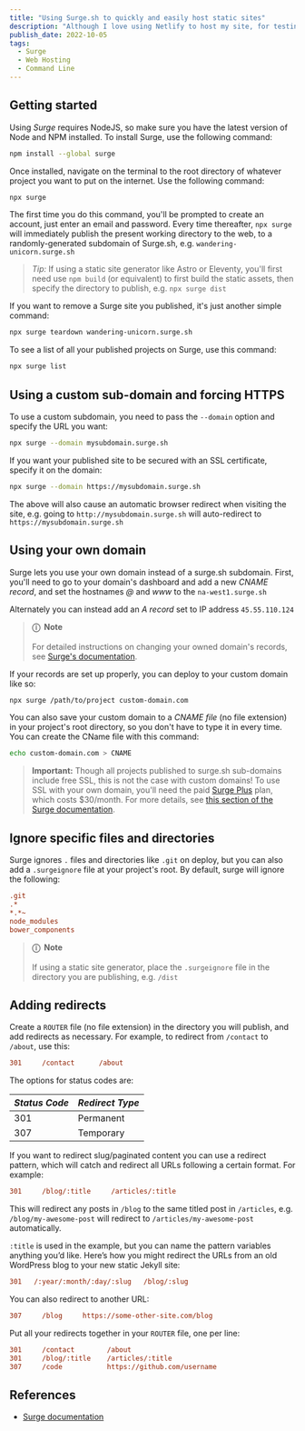 ```yaml
---
title: "Using Surge.sh to quickly and easily host static sites"
description: "Although I love using Netlify to host my site, for testing out sites and simple apps I have fallen in love with Surge.sh, a ridiculously simple web hosting solution that works entirely from the command line."
publish_date: 2022-10-05
tags:
  - Surge
  - Web Hosting
  - Command Line
---
```


<!-- ## Sections

1. [Getting started](#start)
2. [Using a custom sub-domain and forcing HTTPS](#https)
3. [Using your own domain](#domain)
4. [Ignore specific files and directories](#ignore)
5. [Adding redirects](#redirect)
6. [References](#ref) -->

<div id='start'/>

## Getting started

Using _Surge_ requires NodeJS, so make sure you have the latest version of Node
and NPM installed. To install Surge, use the following command:

```bash
npm install --global surge
```

Once installed, navigate on the terminal to the root directory of whatever
project you want to put on the internet. Use the following command:

```bash
npx surge
```

The first time you do this command, you'll be prompted to create an account,
just enter an email and password. Every time thereafter, `npx surge` will
immediately publish the present working directory to the web, to a
randomly-generated subdomain of Surge.sh, e.g. `wandering-unicorn.surge.sh`

> _Tip:_ If using a static site generator like Astro or Eleventy, you'll first
> need use `npm build` (or equivalent) to first build the static assets, then
> specify the directory to publish, e.g. `npx surge dist`

If you want to remove a Surge site you published, it's just another simple
command:

```bash
npx surge teardown wandering-unicorn.surge.sh
```

To see a list of all your published projects on Surge, use this command:

```bash
npx surge list
```

<div id='https'/>

## Using a custom sub-domain and forcing HTTPS

To use a custom subdomain, you need to pass the `--domain` option and specify
the URL you want:

```bash
npx surge --domain mysubdomain.surge.sh
```

If you want your published site to be secured with an SSL certificate, specify
it on the domain:

```bash
npx surge --domain https://mysubdomain.surge.sh
```

The above will also cause an automatic browser redirect when visiting the site,
e.g. going to `http://mysubdomain.surge.sh` will auto-redirect to
`https://mysubdomain.surge.sh`

<div id='domain'/>

## Using your own domain

Surge lets you use your own domain instead of a surge.sh subdomain. First,
you'll need to go to your domain's dashboard and add a new _CNAME record_, and
set the hostnames _@_ and _www_ to the `na-west1.surge.sh`

Alternately you can instead add an _A record_ set to IP address `45.55.110.124`

> **ⓘ &nbsp;Note**<br><br> For detailed instructions on changing your owned
> domain's records, see
> <a href="https://surge.sh/help/adding-a-custom-domain" target="_blank">Surge's
> documentation</a>.

If your records are set up properly, you can deploy to your custom domain like
so:

```bash
npx surge /path/to/project custom-domain.com
```

You can also save your custom domain to a _CNAME file_ (no file extension) in
your project's root directory, so you don't have to type it in every time. You
can create the CName file with this command:

```bash
echo custom-domain.com > CNAME
```

> **Important:** Though all projects published to surge.sh sub-domains include
> free SSL, this is not the case with custom domains! To use SSL with your own
> domain, you'll need the paid
> <a href="https://surge.sh/plus" target="_blank">Surge Plus</a> plan, which
> costs $30/month. For more details, see
> <a href="https://surge.sh/help/securing-your-custom-domain-with-ssl" target="_blank">this
> section of the Surge documentation</a>.

<div id='ignore'/>

## Ignore specific files and directories

Surge ignores `.` files and directories like `.git` on deploy, but you can also
add a `.surgeignore` file at your project's root. By default, surge will ignore
the following:

```ini
.git
.*
*.*~
node_modules
bower_components
```

> **ⓘ &nbsp;Note**<br><br> If using a static site generator, place the
> `.surgeignore` file in the directory you are publishing, e.g. `/dist`

<div id='redirects'/>

## Adding redirects

Create a `ROUTER` file (no file extension) in the directory you will publish,
and add redirects as necessary. For example, to redirect from `/contact` to
`/about`, use this:

```ini
301     /contact      /about
```

The options for status codes are:

| _Status Code_ | _Redirect Type_ |
| ------------- | --------------- |
| 301           | Permanent       |
| 307           | Temporary       |

If you want to redirect slug/paginated content you can use a redirect pattern,
which will catch and redirect all URLs following a certain format. For example:

```ini
301     /blog/:title     /articles/:title
```

This will redirect any posts in `/blog` to the same titled post in `/articles`,
e.g. `/blog/my-awesome-post` will redirect to `/articles/my-awesome-post`
automatically.

`:title` is used in the example, but you can name the pattern variables anything
you’d like. Here’s how you might redirect the URLs from an old WordPress blog to
your new static Jekyll site:

```ini
301   /:year/:month/:day/:slug   /blog/:slug
```

You can also redirect to another URL:

```ini
307     /blog     https://some-other-site.com/blog
```

Put all your redirects together in your `ROUTER` file, one per line:

```ini
301     /contact        /about
301     /blog/:title    /articles/:title
307     /code           https://github.com/username
```

<div id='ref'/>

## References

- <a href="https://surge.sh/help" target="_blank">Surge documentation</a>

